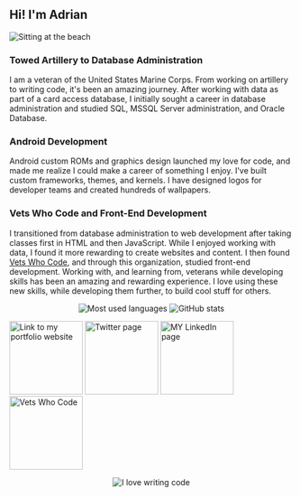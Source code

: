 ## Hi! I'm Adrian

![Sitting at the beach](https://github.com/usmcamgrimm/usmcamgrimm/blob/master/photo.jpg)

### Towed Artillery to Database Administration

I am a veteran of the United States Marine Corps. From working on artillery to writing code, it's been an amazing journey. After working with data as part of a card access database, I initially sought a career in database administration and studied SQL, MSSQL Server administration, and Oracle Database.

### Android Development

Android custom ROMs and graphics design launched my love for code, and made me realize I could make a career of something I enjoy. I've built custom frameworks, themes, and kernels. I have designed logos for developer teams and created hundreds of wallpapers.

### Vets Who Code and Front-End Development

I transitioned from database administration to web development after taking classes first in HTML and then JavaScript.  While I enjoyed working with data, I found it more rewarding to create websites and content. I then found [Vets Who Code](https://vetswhocode.io/), and through this organization, studied front-end development. Working with, and learning from, veterans while developing skills has been an amazing and rewarding experience. I love using these new skills, while developing them further, to build cool stuff for others.

<p align="center">

<img src="https://github-readme-stats.vercel.app/api/top-langs/?username=usmcamgrimm&layout=compact&hide=makefile&theme=nord" alt="Most used languages" />

<img src="https://github-readme-stats.vercel.app/api?username=usmcamgrimm&show_icons=true&count_private=true&hide=contribs,prs&theme=nord" alt="GitHub stats" />

</p>

<a title="Portfolio, grimm.codes" href="https://adriangrimm.com"><img alt="Link to my portfolio website" src="https://raw.githubusercontent.com/usmcamgrimm/usmcamgrimm/master/icons/portfolio.png" width="130" /></a> <a title="Twitter" href="https://twitter.com/usmcamgrimm"><img alt="Twitter page" src="https://raw.githubusercontent.com/usmcamgrimm/usmcamgrimm/master/icons/twitter.png" width="130" /></a> <a title="LinkedIn" href="https://www.linkedin.com/in/grimmam/"><img alt="MY LinkedIn page" src="https://raw.githubusercontent.com/usmcamgrimm/usmcamgrimm/master/icons/linkedin.png" width="130" /></a> <a title="VWC" href="https://vetswhocode.io"><img alt="Vets Who Code" src="https://raw.githubusercontent.com/usmcamgrimm/usmcamgrimm/master/icons/vwc.png" width="130" /></a>

<p align="center">

<img src="https://github.com/usmcamgrimm/usmcamgrimm/blob/master/code.gif" alt="I love writing code" />

</p>
